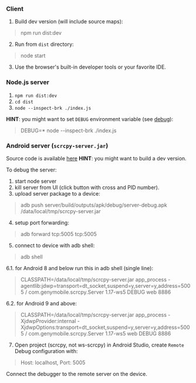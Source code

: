 ### Client

1. Build dev version (will include source maps):
> npm run dist:dev

2. Run from `dist` directory:
> node start

3. Use the browser's built-in developer tools or your favorite IDE.

### Node.js server

1. `npm run dist:dev`
2. `cd dist`
3. `node --inspect-brk ./index.js`

__HINT__: you might want to set `DEBUG` environment variable (see [debug](https://github.com/visionmedia/debug)):
> DEBUG=* node  --inspect-brk ./index.js

### Android server (`scrcpy-server.jar`)

Source code is available [here](https://github.com/NetrisTV/scrcpy/tree/feature/websocket-server)
__HINT__: you might want to build a dev version.

To debug the server:
1. start node server
2. kill server from UI (click button with cross and PID number).
3. upload server package to a device:
> adb push server/build/outputs/apk/debug/server-debug.apk /data/local/tmp/scrcpy-server.jar

4. setup port forwarding:
> adb forward tcp:5005 tcp:5005

5. connect to device with adb shell:
> adb shell

6.1. for Android 8 and below run this in adb shell (single line):
> CLASSPATH=/data/local/tmp/scrcpy-server.jar app_process -agentlib:jdwp=transport=dt_socket,suspend=y,server=y,address=5005 / com.genymobile.scrcpy.Server 1.17-ws5 DEBUG web 8886

6.2. for Android 9 and above:
>  CLASSPATH=/data/local/tmp/scrcpy-server.jar app_process -XjdwpProvider:internal -XjdwpOptions:transport=dt_socket,suspend=y,server=y,address=5005 / com.genymobile.scrcpy.Server 1.17-ws5 web DEBUG 8886

7. Open project (scrcpy, not ws-scrcpy) in Android Studio, create `Remote` Debug configuration with:
> Host: localhost, Port: 5005

Connect the debugger to the remote server on the device.
